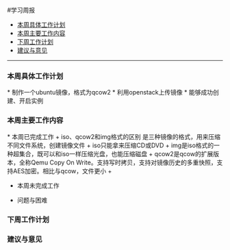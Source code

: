 #学习周报
* [本周具体工作计划](#本周具体工作计划)
* [本周主要工作内容](#本周主要工作内容)
* [下周工作计划](#下周工作计划)
* [建议与意见](#建议与意见)

---

<h3 id="本周具体工作计划">本周具体工作计划</h3>
* 制作一个ubuntu镜像，格式为qcow2
* 利用openstack上传镜像
* 能够成功创建、开启实例

<h3 id="本周主要工作内容">本周主要工作内容</h3>
* 本周已完成工作  
    + iso、qcow2和img格式的区别
        是三种镜像的格式，用来压缩不同文件系统，创建镜像文件
        + iso只能拿来压缩CD或DVD
        + img是iso格式的一种超集合，既可以和iso一样压缩光盘，也能压缩磁盘
        + qcow2是qcow的扩展版本，全称Qemu Copy On Write。支持写时拷贝，支持对镜像历史的多重快照，支持AES加密。相比与qcow，文件更小
    + 

* 本周未完成工作


* 问题与困难

<h3 id="下周工作计划">下周工作计划</h3>

<h3 id="建议与意见">建议与意见</h3>
